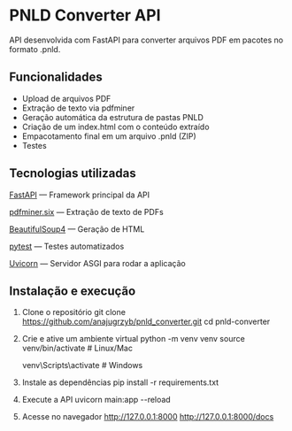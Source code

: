 # PNLD Converter API
API desenvolvida com FastAPI para converter arquivos PDF em pacotes no formato .pnld.

## Funcionalidades
- Upload de arquivos PDF
-  Extração de texto via pdfminer
-  Geração automática da estrutura de pastas PNLD
-  Criação de um index.html com o conteúdo extraído
-  Empacotamento final em um arquivo .pnld (ZIP)
-  Testes

## Tecnologias utilizadas
[FastAPI](https://fastapi.tiangolo.com/)
 — Framework principal da API
 
[pdfminer.six](https://github.com/pdfminer/pdfminer.six)
 — Extração de texto de PDFs
 
 [BeautifulSoup4](https://www.crummy.com/software/BeautifulSoup/)
 — Geração de HTML
 
 [pytest](https://docs.pytest.org/en/stable/)
 — Testes automatizados
 
 [Uvicorn](https://uvicorn.dev/)
 — Servidor ASGI para rodar a aplicação

## Instalação e execução
1. Clone o repositório
   git clone https://github.com/anajugrzyb/pnld_converter.git
   cd pnld-converter
2. Crie e ative um ambiente virtual
   python -m venv venv
   source venv/bin/activate  # Linux/Mac
   
   venv\Scripts\activate     # Windows
4. Instale as dependências
   pip install -r requirements.txt
5. Execute a API
   uvicorn main:app --reload
6. Acesse no navegador
   http://127.0.0.1:8000
   http://127.0.0.1:8000/docs
